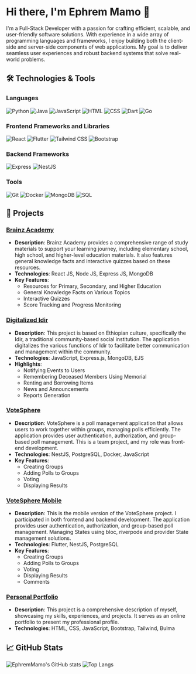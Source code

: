 # Hi there, I'm Ephrem Mamo 👋

I'm a Full-Stack Developer with a passion for crafting efficient, scalable, and user-friendly software solutions. With experience in a wide array of programming languages and frameworks, I enjoy building both the client-side and server-side components of web applications. My goal is to deliver seamless user experiences and robust backend systems that solve real-world problems.

## 🛠 Technologies & Tools

### Languages
![Python](https://img.shields.io/badge/-Python-3776AB?style=flat&logo=python&logoColor=white)
![Java](https://img.shields.io/badge/-Java-007396?style=flat&logo=java&logoColor=white)
![JavaScript](https://img.shields.io/badge/-JavaScript-F7DF1E?style=flat&logo=javascript&logoColor=black)
![HTML](https://img.shields.io/badge/-HTML5-E34F26?style=flat&logo=html5&logoColor=white)
![CSS](https://img.shields.io/badge/-CSS3-1572B6?style=flat&logo=css3&logoColor=white)
![Dart](https://img.shields.io/badge/-Dart-0175C2?style=flat&logo=dart&logoColor=white)
![Go](https://img.shields.io/badge/-Go-00ADD8?style=flat&logo=go&logoColor=white)

### Frontend Frameworks and Libraries
![React](https://img.shields.io/badge/-React-61DAFB?style=flat&logo=react&logoColor=black)
![Flutter](https://img.shields.io/badge/-Flutter-02569B?style=flat&logo=flutter&logoColor=white)
![Tailwind CSS](https://img.shields.io/badge/-Tailwind%20CSS-38B2AC?style=flat&logo=tailwind-css&logoColor=white)
![Bootstrap](https://img.shields.io/badge/-Bootstrap-7952B3?style=flat&logo=bootstrap&logoColor=white)


### Backend Frameworks
![Express](https://img.shields.io/badge/-Express-000000?style=flat&logo=express&logoColor=white)
![NestJS](https://img.shields.io/badge/-NestJS-E0234E?style=flat&logo=nestjs&logoColor=white)

### Tools
![Git](https://img.shields.io/badge/-Git-F05032?style=flat&logo=git&logoColor=white)
![Docker](https://img.shields.io/badge/-Docker-2496ED?style=flat&logo=docker&logoColor=white)
![MongoDB](https://img.shields.io/badge/-MongoDB-47A248?style=flat&logo=mongodb&logoColor=white)
![SQL](https://img.shields.io/badge/-SQL-003B57?style=flat&logo=postgresql&logoColor=white)

## 🚀 Projects

### [Brainz Academy](https://github.com/Efamamo/BrainzAcademy)
- **Description**: Brainz Academy provides a comprehensive range of study materials to support your learning journey, including elementary school, high school, and higher-level education materials. It also features general knowledge facts and interactive quizzes based on these resources.
- **Technologies**: React JS, Node JS, Express JS, MongoDB
- **Key Features**:
  - Resources for Primary, Secondary, and Higher Education
  - General Knowledge Facts on Various Topics
  - Interactive Quizzes
  - Score Tracking and Progress Monitoring


### [Digitalized Idir](https://github.com/Efamamo/DigitalizedIdir)
- **Description**: This project is based on Ethiopian culture, specifically the Idir, a traditional community-based social institution. The application digitalizes the various functions of Idir to facilitate better communication and management within the community.
- **Technologies**: JavaScript, Express.js, MongoDB, EJS
- **Highlights**:
  - Notifying Events to Users
  - Remembering Deceased Members Using Memorial
  - Renting and Borrowing Items
  - News and Announcements
  - Reports Generation

### [VoteSphere](https://github.com/beka-birhanu/VoteSphere--class)
- **Description**: VoteSphere is a poll management application that allows users to work together within groups, managing polls efficiently. The application provides user authentication, authorization, and group-based poll management. This is a team project, and my role was front-end development.
- **Technologies**: NestJS, PostgreSQL, Docker, JavaScript
- **Key Features**:
  - Creating Groups
  - Adding Polls to Groups
  - Voting
  - Displaying Results

### [VoteSphere Mobile](https://github.com/Efamamo/VoteSphereBloc)
- **Description**: This is the mobile version of the VoteSphere project. I participated in both frontend and backend development. The application provides user authentication, authorization, and group-based poll management. Managing States using bloc, riverpode and provider State management solutions.
- **Technologies**: Flutter, NestJS, PostgreSQL
- **Key Features**:
  - Creating Groups
  - Adding Polls to Groups
  - Voting
  - Displaying Results
  - Comments

### [Personal Portfolio](https://github.com/Efamamo/Personal-Portifolio)
- **Description**: This project is a comprehensive description of myself, showcasing my skills, experiences, and projects. It serves as an online portfolio to present my professional profile.
- **Technologies**: HTML, CSS, JavaScript, Bootstrap, Tailwind, Bulma

## 📈 GitHub Stats
![EphremMamo's GitHub stats](https://github-readme-stats.vercel.app/api?username=Efamamo&show_icons=true&theme=radical)
![Top Langs](https://github-readme-stats.vercel.app/api/top-langs/?username=Efamamo&layout=compact)

